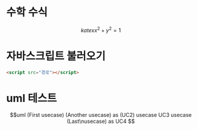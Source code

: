 # 수학 수식
 $$katex
 x^2 + y^2 = 1
 $$

 # 자바스크립트 불러오기
 ```html
 <script src="경로"></script>
 ```

 # uml 테스트
 $$uml
 (First usecase)
 (Another usecase) as (UC2)
 usecase UC3
 usecase (Last\nusecase) as UC4
 $$